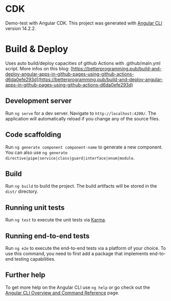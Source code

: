 # CDK

Demo-test with Angular CDK.
This project was generated with [Angular CLI](https://github.com/angular/angular-cli) version 14.2.2.

# Build & Deploy

Uses auto build/deploy capacities of github Actions with .github/main.yml script.
More infos on this blog: [https://betterprogramming.pub/build-and-deploy-angular-apps-in-github-pages-using-github-actions-d6da0efe293d](https://betterprogramming.pub/build-and-deploy-angular-apps-in-github-pages-using-github-actions-d6da0efe293d)

## Development server

Run `ng serve` for a dev server. Navigate to `http://localhost:4200/`. The application will automatically reload if you change any of the source files.

## Code scaffolding

Run `ng generate component component-name` to generate a new component. You can also use `ng generate directive|pipe|service|class|guard|interface|enum|module`.

## Build

Run `ng build` to build the project. The build artifacts will be stored in the `dist/` directory.

## Running unit tests

Run `ng test` to execute the unit tests via [Karma](https://karma-runner.github.io).

## Running end-to-end tests

Run `ng e2e` to execute the end-to-end tests via a platform of your choice. To use this command, you need to first add a package that implements end-to-end testing capabilities.

## Further help

To get more help on the Angular CLI use `ng help` or go check out the [Angular CLI Overview and Command Reference](https://angular.io/cli) page.
